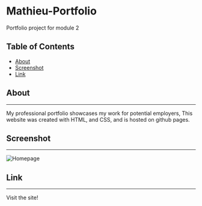# Mathieu-Portfolio
Portfolio project for module 2

## Table of Contents
* [About](#about)
* [Screenshot](#screenshot)
* [Link](#link)

## About
--------------------------------------------------------------------------------------------------------------------------------------------------------
My professional portfolio showcases my work for potential employers, This website was created with HTML, and CSS, and is hosted on github pages.

## Screenshot
--------------------------------------------------------------------------------------------------------------------------------------------------------
![Homepage](/assets/images/)

## Link
-------------------------------------------------------------------------------------------------------------------------------------------------------
Visit the site! 
